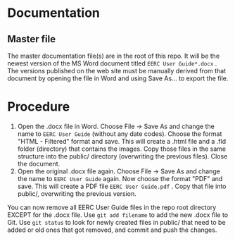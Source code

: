 # Documentation

## Master file

The master documentation file(s) are in the root of this repo. It will be the newest version of
the MS Word document titled `EERC User Guide*.docx` . The versions published on the web site must
be manually derived from that document by opening the file in Word and using Save As... to export
the file.

# Procedure

1. Open the .docx file in Word. Choose File -> Save As and change the name to `EERC User Guide` (without any date codes). Choose the format "HTML - Filtered" format and save. This will create a .html file and a .fld folder (directory) that contains the images. Copy those files in the same structure into the public/ directory (overwriting the previous files). Close the document.
2. Open the original .docx file again. Choose File -> Save As and change the name to `EERC User Guide` again. Now choose the format "PDF" and save. This will create a PDF file `EERC User Guide.pdf` . Copy that file into public/, overwriting the previous version.

You can now remove all EERC User Guide files in the repo root directory EXCEPT for the .docx file. Use `git add filename` to add the new .docx file to Git. Use `git status` to look for newly created files in public/ that need to be added or old ones that got removed, and commit and push the changes.
